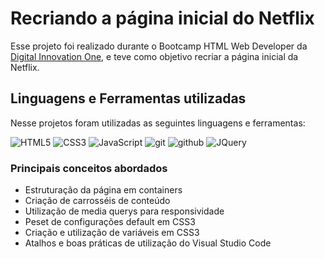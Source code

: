 <!--Apresentação do projeto-->

<h1>Recriando a página inicial do Netflix</h1>
<p>
  Esse projeto foi realizado durante o Bootcamp HTML Web Developer da <a href="https://web.digitalinnovation.one/home">Digital Innovation One</a>, e teve como objetivo
  recriar a página inicial da Netflix.
</p>

<!--Linguagens e Ferramentes utilizadas-->

<h2>Linguagens e Ferramentas utilizadas</h2>
<p>
  Nesse projetos foram utilizadas as seguintes linguagens e ferramentas:
  <p>
      <img src="https://img.shields.io/badge/html%205-grey?style=for-the-badge&amp;logo=html5&amp;logoColor=white&amp;labelColor=8E2DE2" alt="HTML5">
      <img src="https://img.shields.io/badge/css%203-grey?style=for-the-badge&amp;logo=css3&amp;logoColor=white&amp;labelColor=8E2DE2" alt="CSS3">
      <img src="https://img.shields.io/badge/-JavaScript-grey?style=for-the-badge&amp;logo=javascript&amp;logoColor=white&amp;labelColor=8E2DE2" alt="JavaScript">
      <img src="https://img.shields.io/badge/-git-grey?style=for-the-badge&amp;logo=git&amp;logoColor=white&amp;labelColor=8E2DE2" alt="git">
      <img src="https://img.shields.io/badge/-github-grey?style=for-the-badge&amp;logo=github&amp;logoColor=white&amp;labelColor=8E2DE2" alt="github">
      <img src="https://img.shields.io/badge/-jquery-grey?style=for-the-badge&amp;logo=jquery&amp;logoColor=white&amp;labelColor=8E2DE2" alt="JQuery">
  </p>
</p>

<!--Conceitos Aprendidos-->
<h3>Principais conceitos abordados</h3>
<p>
    <ul>
        <li>Estruturação da página em containers
        <li>Criação de carrosséis de conteúdo
        <li>Utilização de media querys para responsividade
        <li>Peset de configurações default em CSS3
        <li>Criação e utilização de variáveis em CSS3
        <li>Atalhos e boas práticas de utilização do Visual Studio Code
    </ul>
</p>
